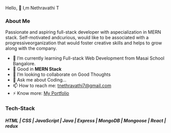 Hello, 👋 I,m Nethravathi T

### About Me

Passionate and aspiring full-stack developer with aspecialization in MERN stack. Self-motivated andcurious, would like to be associated with a progressiveorganization that would foster creative skills and helps to grow along with the company.

- 🌱 I’m currently learning Full-stack Web Development from Masai School Bangalore.
- 🔭 Good in **MERN Stack**
- 👯 I’m looking to collaborate on Good Thoughts
- 💬 Ask me about Coding...
- 📫 How to reach me: tnethravathi7@gmail.com
- ⚡ Know more: [My Portfolio](https://repo-portfolio-djqm0fuxr-nethravathi1997.vercel.app/)

### Tech-Stack

##### HTML | CSS | JavaScript | Java | Express | MongoDB | Mongoose | React | redux
